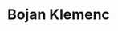 ---
SICRIS: Lect. Bojan Klemenc, MSc
draft: false
fixName: bojan_klemenc
lab: Computer Vision Laboratory
labPos: Laboratory Member
location: R2.33 - Laboratorij LRV
mailInfo: bojan.klemenc@fri.uni-lj.si
officeHours: null
profName: Lect. Bojan Klemenc, MSc
profTitle: Assistant
telephoneInfo: null
title: Bojan Klemenc
---